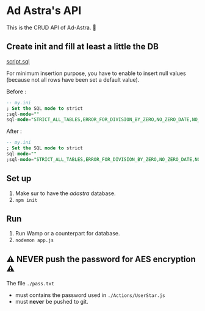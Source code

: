 # Ad Astra's API

This is the CRUD API of Ad-Astra. 🌟

## Create init and fill at least a little the DB

[script.sql](./createDB_createTables_fillTheTables_scipt.sql) 

For minimum insertion purpose, you have to enable to insert null values (because not all rows have been set a default value). 

Before : 
```sql 
-- my.ini
; Set the SQL mode to strict
;sql-mode=""
sql-mode="STRICT_ALL_TABLES,ERROR_FOR_DIVISION_BY_ZERO,NO_ZERO_DATE,NO_ZERO_IN_DATE,NO_AUTO_CREATE_USER"
```
After : 
```sql 
-- my.ini
; Set the SQL mode to strict
sql-mode=""
;sql-mode="STRICT_ALL_TABLES,ERROR_FOR_DIVISION_BY_ZERO,NO_ZERO_DATE,NO_ZERO_IN_DATE,NO_AUTO_CREATE_USER"
```

## Set up

1. Make sur to have the *adastra* database. 
2. `npm init`

## Run 

1. Run Wamp or a counterpart for database. 
2. `nodemon app.js`

## ⚠️ NEVER push the password for AES encryption ⚠️

The file `./pass.txt` 
* must contains the password used in `./Actions/UserStar.js`
* must **never** be pushed to git. 